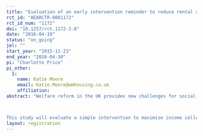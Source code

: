 ```yaml
---
title: "Evaluation of an early intervention reminder to reduce rental arrears in social housing: randomised controlled trial"
rct_id: "AEARCTR-0001172"
rct_id_num: "1172"
doi: "10.1257/rct.1172-1.0"
date: "2016-04-19"
status: "on_going"
jel: ""
start_year: "2015-11-23"
end_year: "2016-04-30"
pi: "Charlotte Price"
pi_other:
  1:
    name: Katie Moore
    email: Katie.Moore@wmhousing.co.uk
    affiliation: 
abstract: "Welfare reform in the UK provides new challenges for social housing providers and their tenants. The implementation of Universal Credit (UC), which replaces Housing Benefit (HB), means that rather than housing providers receiving rental payments directly for those receiving HB, and thus bypassing the tenant, tenants will instead receive a lump sum monthly payment into their bank account and must manage their rent and other outgoings themselves. Some of these customers are the most vulnerable in society and may have difficulty budgeting, particularly on a monthly basis. This poses a challenge for housing providers in meeting income collection targets, but also in ensuring that, as 'social landlords', the most vulnerable tenants are supported in managing their finances.

This study will evaluate a simple intervention to maximise income collection in a single social housing provider in the UK."
layout: registration
---
```


